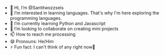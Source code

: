 - 👋 Hi, I’m @Santitwozzseis
- 👀 I’m interested in learning languages. That's why I'm here exploring the programming languages.
- 🌱 I’m currently learning Python and Javascript
- 💞️ I’m looking to collaborate on creating mini projects
- 📫 How to reach me processing
- 😄 Pronouns: He/Him
- ⚡ Fun fact: I can't think of any right now🥴

<!---
Santitwozzseis/Santitwozzseis is a ✨ special ✨ repository because its `README.md` (this file) appears on your GitHub profile.
You can click the Preview link to take a look at your changes.
--->
